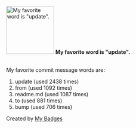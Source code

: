 <img src="https://github.com/my-badges/my-badges/blob/master/src/all-badges/favorite-word/favorite-word.png?raw=true" alt="My favorite word is &quot;update&quot;." title="My favorite word is &quot;update&quot;." width="128">
<strong>My favorite word is &quot;update&quot;.</strong>
<br><br>

My favorite commit message words are:

1. update (used 2438 times)
2. from (used 1092 times)
3. readme.md (used 1087 times)
4. to (used 881 times)
5. bump (used 706 times)


Created by <a href="https://github.com/my-badges/my-badges">My Badges</a>